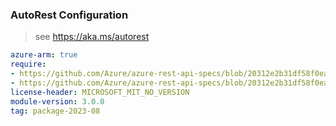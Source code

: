 ### AutoRest Configuration

> see https://aka.ms/autorest

``` yaml
azure-arm: true
require:
- https://github.com/Azure/azure-rest-api-specs/blob/20312e2b31df58f0ea7560e87062d62aa92f0a14/specification/redis/resource-manager/readme.md
- https://github.com/Azure/azure-rest-api-specs/blob/20312e2b31df58f0ea7560e87062d62aa92f0a14/specification/redis/resource-manager/readme.go.md
license-header: MICROSOFT_MIT_NO_VERSION
module-version: 3.0.0
tag: package-2023-08
```